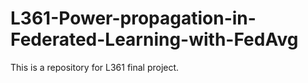 # L361-Power-propagation-in-Federated-Learning-with-FedAvg
This is a repository for L361 final project.
